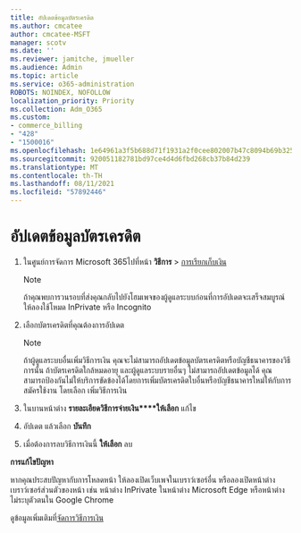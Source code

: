 ```yaml
---
title: อัปเดตข้อมูลบัตรเครดิต
ms.author: cmcatee
author: cmcatee-MSFT
manager: scotv
ms.date: ''
ms.reviewer: jamitche, jmueller
ms.audience: Admin
ms.topic: article
ms.service: o365-administration
ROBOTS: NOINDEX, NOFOLLOW
localization_priority: Priority
ms.collection: Adm_O365
ms.custom:
- commerce_billing
- "428"
- "1500016"
ms.openlocfilehash: 1e64961a3f5b688d71f1931a2f0cee802007b47c8094b69b325a1d1e123c8dbe
ms.sourcegitcommit: 920051182781bd97ce4d4d6fbd268cb37b84d239
ms.translationtype: MT
ms.contentlocale: th-TH
ms.lasthandoff: 08/11/2021
ms.locfileid: "57892446"
---
```

# <a name="update-credit-card-information"></a>อัปเดตข้อมูลบัตรเครดิต

1. ในศูนย์การจัดการ Microsoft 365ไปที่หน้า **วิธีการ** \> [การเรียกเก็บเงิน](https://go.microsoft.com/fwlink/p/?linkid=2018806)

    > [!NOTE]
    > ถ้าคุณพบการวนรอบที่ส่งคุณกลับไปยังโฮมเพจของผู้ดูแลระบบก่อนที่การอัปเดตจะเสร็จสมบูรณ์ ให้ลองใช้โหมด InPrivate หรือ Incognito
  
2. เลือกบัตรเครดิตที่คุณต้องการอัปเดต

    > [!NOTE]
    > ถ้าผู้ดูแลระบบอื่นเพิ่มวิธีการเงิน คุณจะไม่สามารถอัปเดตข้อมูลบัตรเครดิตหรือบัญชีธนาคารของวิธีการนั้น ถ้าบัตรเครดิตใกล้หมดอายุ และผู้ดูแลระบบรายอื่นๆ ไม่สามารถอัปเดตข้อมูลได้ คุณสามารถป้องกันไม่ให้บริการขัดข้องได้โดยการเพิ่มบัตรเครดิตใบอื่นหรือบัญชีธนาคารใหม่ให้กับการสมัครใช้งาน โดยเลือก เพิ่มวิธีการเงิน
  
3. ในบานหน้าต่าง **รายละเอียดวิธีการจ่ายเงิน****ให้เลือก** แก้ไข

4. อัปเดต แล้วเลือก **บันทึก**

5. เมื่อต้องการลบวิธีการเงินนี้ **ให้เลือก** ลบ

**การแก้ไขปัญหา**

หากคุณประสบปัญหากับการโหลดหน้า ให้ลองเปิดเว็บเพจในเบราว์เซอร์อื่น หรือลองเปิดหน้าต่างเบราว์เซอร์ส่วนตัวของหน้า เช่น หน้าต่าง InPrivate ในหน้าต่าง Microsoft Edge หรือหน้าต่างไม่ระบุตัวตนใน Google Chrome 

ดูข้อมูลเพิ่มเติมที่[จัดการวิธีการเงิน](https://docs.microsoft.com/microsoft-365/commerce/billing-and-payments/manage-payment-methods)